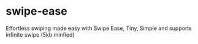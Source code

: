 # swipe-ease
Effortless swiping made easy with Swipe Ease, Tiny, Simple and supports infinite swipe (5kb minfied)
